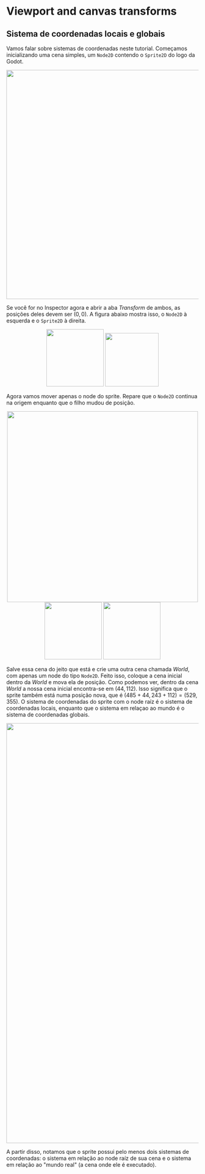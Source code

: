 # Viewport and canvas transforms

## Sistema de coordenadas locais e globais
Vamos falar sobre sistemas de coordenadas neste tutorial. Começamos inicializando uma cena simples, um  `Node2D` contendo o `Sprite2D` do logo da Godot.

<p align="center">
  <img src="https://github.com/user-attachments/assets/41c58729-46fe-497f-981d-99dfbf2ec4c2" width="600">
</p>

Se você for no Inspector agora e abrir a aba *Transform* de ambos, as posições deles devem ser $(0, 0)$. A figura abaixo mostra isso, o `Node2D` à esquerda e o `Sprite2D` à direita.

<p align="center">
  <img src="https://github.com/user-attachments/assets/26904547-7b24-4582-acbc-a255593bb572" width="150">
  <img src="https://github.com/user-attachments/assets/eb8dd125-bf5f-42cf-9c85-f6e4a6584019" width="140">
</p>

Agora vamos mover apenas o node do sprite. Repare que o `Node2D` continua na origem enquanto que o filho mudou de posição.

<p align="center">
  <img src="https://github.com/user-attachments/assets/98985292-8f48-4731-8de3-4ebe335d9f0b" width="500">
  <img src="https://github.com/user-attachments/assets/be7340a8-4fce-47d3-95a3-780a5a633f1e" width="150">
  <img src="https://github.com/user-attachments/assets/8eeb30c8-eaf5-47a7-8eba-394a590aad56" width="150">
</p>

Salve essa cena do jeito que está e crie uma outra cena chamada *World*, com apenas um node do tipo `Node2D`. Feito isso, coloque a cena inicial dentro da *World* e mova ela de posição. Como podemos ver, dentro da cena *World* a nossa cena inicial encontra-se em $(44, 112)$. Isso significa que o sprite também está numa posição nova, que é $(485+44, 243+112) = (529, 355)$. O sistema de coordenadas do sprite com o node raíz é o sistema de coordenadas locais, enquanto que o sistema em relaçao ao mundo é o sistema de coordenadas globais.


<p align="center">
  <img src="https://github.com/user-attachments/assets/adae25ce-f16e-4a63-8832-4146efbe446c" width="1100">
</p>

A partir disso, notamos que o sprite possui pelo menos dois sistemas de coordenadas: o sistema em relação ao node raíz de sua cena e o sistema em relação ao "mundo real" (a cena onde ele é executado).  
